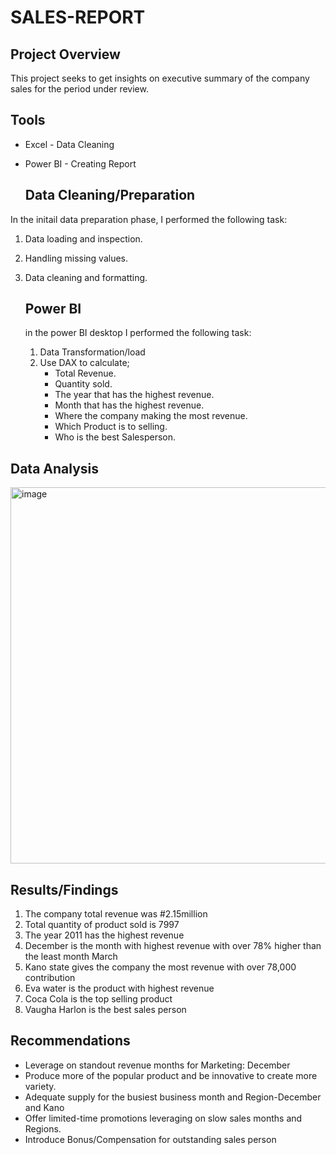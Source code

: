 # SALES-REPORT
## Project Overview
This project seeks to get insights on executive summary of the company sales for the period under review.
## Tools
- Excel - Data Cleaning
- Power BI - Creating Report

  ## Data Cleaning/Preparation
In the initail data preparation phase, I performed the following task:
1. Data loading and inspection.
2. Handling missing values.
3. Data cleaning and formatting.

   ## Power BI
   in the power BI desktop I performed the following task:
   1. Data Transformation/load
   2. Use DAX to calculate;
      -  Total Revenue.
      -  Quantity sold.
      -  The year that has the highest revenue.
      -  Month that has the highest revenue.
      -  Where the company making the most revenue.
      -  Which Product is to selling.
      -  Who is the best Salesperson.
  ## Data Analysis
 <img width="602" alt="image" src="https://github.com/ChristianUka/SALES-REPORT/assets/173649418/8bd4e42b-c2f4-4971-b6a6-e5c570d5ba18">



  ## Results/Findings
  1. The company total revenue was #2.15million
  2. Total quantity of product sold is 7997
  3. The year 2011 has the highest revenue
  4. December is the month with highest revenue with over 78% higher than the least month March
  5. Kano state gives the company the most revenue with over 78,000 contribution
  6. Eva water is the product with highest revenue
  7. Coca Cola is the top selling product
  8. Vaugha Harlon is the best sales person

## Recommendations
- Leverage on standout revenue months for Marketing: December
- Produce more of the popular product and be innovative to create more variety.
- Adequate supply for the busiest business month and Region-December and Kano
- Offer limited-time promotions leveraging on slow sales months and Regions.
- Introduce Bonus/Compensation for outstanding sales person
